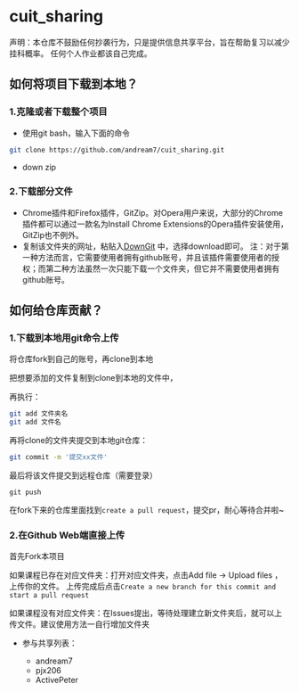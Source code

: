 # cuit_sharing

声明：本仓库不鼓励任何抄袭行为，只是提供信息共享平台，旨在帮助复习以减少挂科概率。
任何个人作业都该自己完成。

## 如何将项目下载到本地？
### 1.克隆或者下载整个项目
  - 使用git bash，输入下面的命令

  ```bash
  git clone https://github.com/andream7/cuit_sharing.git
  ```

  - down zip
### 2.下载部分文件
  - Chrome插件和Firefox插件，GitZip。对Opera用户来说，大部分的Chrome插件都可以通过一款名为Install Chrome Extensions的Opera插件安装使用，GitZip也不例外。
  - 复制该文件夹的网址，粘贴入[DownGit](https://yehonal.github.io/DownGit/#/home) 中，选择download即可。
注：对于第一种方法而言，它需要使用者拥有github账号，并且该插件需要使用者的授权；而第二种方法虽然一次只能下载一个文件夹，但它并不需要使用者拥有github账号。

## 如何给仓库贡献？
### 1.下载到本地用git命令上传

  将仓库fork到自己的账号，再clone到本地

  把想要添加的文件复制到clone到本地的文件中，

  再执行：

  ```bash
  git add 文件夹名
  git add 文件名
  ```

  再将clone的文件夹提交到本地git仓库：

  ```bash
  git commit -m '提交xx文件'
  ```

  最后将该文件提交到远程仓库（需要登录）

  ```ba
  git push
  ```

  在fork下来的仓库里面找到`create a pull request`，提交pr，耐心等待合并啦~
  
### 2.在Github Web端直接上传

  首先Fork本项目

  如果课程已存在对应文件夹：打开对应文件夹，点击Add file -> Upload files ，上传你的文件。
  上传完成后点击`Create a new branch for this commit and start a pull request`

  如果课程没有对应文件夹：在Issues提出，等待处理建立新文件夹后，就可以上传文件。建议使用方法一自行增加文件夹

- 参与共享列表：

  - andream7
  - pjx206
  - ActivePeter

